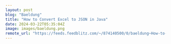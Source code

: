 ```yaml
---
layout: post
blog: "Baeldung"
title: "How to Convert Excel to JSON in Java"
date: 2024-03-22T05:35:04Z
image: images/baeldung.png
remote_url: "https://feeds.feedblitz.com/~/874140500/0/baeldung~How-to-Convert-Excel-to-JSON-in-Java"
---
```

